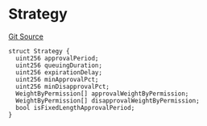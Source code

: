 # Strategy

[Git Source](https://github.com/llama-community/vertex-v1/blob/7b69542e87e2655dea74dab5779f3939de9641f7/src/utils/Structs.sol)

```solidity
struct Strategy {
  uint256 approvalPeriod;
  uint256 queuingDuration;
  uint256 expirationDelay;
  uint256 minApprovalPct;
  uint256 minDisapprovalPct;
  WeightByPermission[] approvalWeightByPermission;
  WeightByPermission[] disapprovalWeightByPermission;
  bool isFixedLengthApprovalPeriod;
}
```
